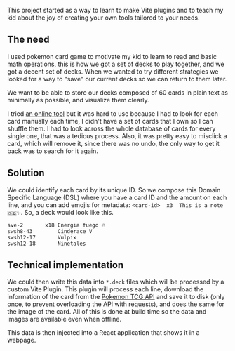 This project started as a way to learn to make Vite plugins and to teach my kid about the joy of creating your own tools tailored to your needs.

## The need

I used pokemon card game to motivate my kid to learn to read and basic math operations, this is how we got a set of decks to play together, and we got a decent set of decks.
When we wanted to try different strategies we looked for a way to "save" our current decks so we can return to them later.

We want to be able to store our decks composed of 60 cards in plain text as minimally as possible, and visualize them clearly.

I tried [an online tool][1] but it was hard to use because I had to look for each card manually each time, I didn't have a set of cards that I own so I can shuffle them. I had to look across the whole database of cards for every single one, that was a tedious process. Also, it was pretty easy to misclick a card, which will remove it, since there was no undo, the only way to get it back was to search for it again.

## Solution

We could identify each card by its unique ID. So we compose this Domain Specific Language (DSL) where you have a card ID and the amount on each line, and you can add emojis for metadata: `<card-id>  x3  This is a note 🇬🇧✨`. So, a deck would look like this.

```
sve-2       x18 Energia fuego 🔥
swsh8-43        Cinderace V
swsh12-17       Vulpix
swsh12-18       Ninetales
```

## Technical implementation

We could then write this data into `*.deck` files which will be processed by a custom Vite Plugin.
This plugin will process each line, download the information of the card from the [Pokemon TCG API][2] and save it to disk (only once, to prevent overloading the API with requests), and does the same for the image of the card.
All of this is done at build time so the data and images are available even when offline.

This data is then injected into a React application that shows it in a webpage.

[1]: https://pokemoncard.io/deckbuilder/
[2]: https://pokemontcg.io/
